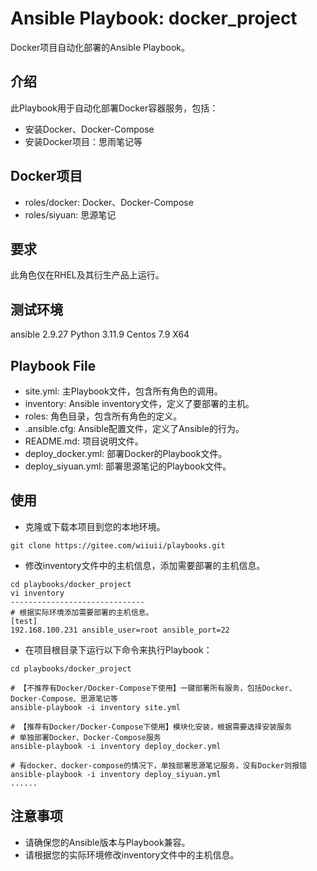 # Ansible Playbook: docker_project

Docker项目自动化部署的Ansible Playbook。

## 介绍

此Playbook用于自动化部署Docker容器服务，包括：

- 安装Docker、Docker-Compose
- 安装Docker项目：思雨笔记等

## Docker项目

- roles/docker: Docker、Docker-Compose
- roles/siyuan: 思源笔记

## 要求

此角色仅在RHEL及其衍生产品上运行。

## 测试环境

ansible 2.9.27
Python 3.11.9
Centos 7.9 X64

## Playbook File

- site.yml: 主Playbook文件，包含所有角色的调用。
- inventory: Ansible inventory文件，定义了要部署的主机。
- roles: 角色目录，包含所有角色的定义。
- .ansible.cfg: Ansible配置文件，定义了Ansible的行为。
- README.md: 项目说明文件。
- deploy_docker.yml: 部署Docker的Playbook文件。
- deploy_siyuan.yml: 部署思源笔记的Playbook文件。

## 使用

- 克隆或下载本项目到您的本地环境。

```shell
git clone https://gitee.com/wiiuii/playbooks.git
```

- 修改inventory文件中的主机信息，添加需要部署的主机信息。

```shell
cd playbooks/docker_project
vi inventory
------------------------------
# 根据实际环境添加需要部署的主机信息。
[test]
192.168.100.231 ansible_user=root ansible_port=22
```

- 在项目根目录下运行以下命令来执行Playbook：

```shell
cd playbooks/docker_project

# 【不推荐有Docker/Docker-Compose下使用】一键部署所有服务，包括Docker、Docker-Compose、思源笔记等
ansible-playbook -i inventory site.yml

# 【推荐有Docker/Docker-Compose下使用】模块化安装，根据需要选择安装服务
# 单独部署Docker、Docker-Compose服务
ansible-playbook -i inventory deploy_docker.yml

# 有docker、docker-compose的情况下，单独部署思源笔记服务，没有Docker则报错
ansible-playbook -i inventory deploy_siyuan.yml
......
```

## 注意事项

- 请确保您的Ansible版本与Playbook兼容。
- 请根据您的实际环境修改inventory文件中的主机信息。

```

```
